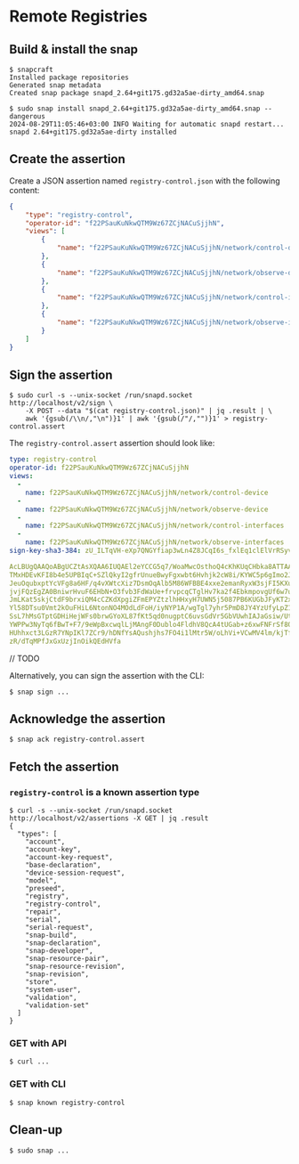 # Remote Registries

## Build & install the snap

```console
$ snapcraft
Installed package repositories
Generated snap metadata
Created snap package snapd_2.64+git175.gd32a5ae-dirty_amd64.snap

$ sudo snap install snapd_2.64+git175.gd32a5ae-dirty_amd64.snap --dangerous
2024-08-29T11:05:46+03:00 INFO Waiting for automatic snapd restart...
snapd 2.64+git175.gd32a5ae-dirty installed
```

## Create the assertion

Create a JSON assertion named `registry-control.json` with the following content:

```json
{
    "type": "registry-control",
    "operator-id": "f22PSauKuNkwQTM9Wz67ZCjNACuSjjhN",
    "views": [
        {
            "name": "f22PSauKuNkwQTM9Wz67ZCjNACuSjjhN/network/control-device"
        },
        {
            "name": "f22PSauKuNkwQTM9Wz67ZCjNACuSjjhN/network/observe-device"
        },
        {
            "name": "f22PSauKuNkwQTM9Wz67ZCjNACuSjjhN/network/control-interfaces"
        },
        {
            "name": "f22PSauKuNkwQTM9Wz67ZCjNACuSjjhN/network/observe-interfaces"
        }
    ]
}
```

## Sign the assertion

```console
$ sudo curl -s --unix-socket /run/snapd.socket http://localhost/v2/sign \
    -X POST --data "$(cat registry-control.json)" | jq .result | \
    awk '{gsub(/\\n/,"\n")}1' | awk '{gsub(/"/,"")}1' > registry-control.assert
```

The `registry-control.assert` assertion should look like:

```yaml
type: registry-control
operator-id: f22PSauKuNkwQTM9Wz67ZCjNACuSjjhN
views:
  -
    name: f22PSauKuNkwQTM9Wz67ZCjNACuSjjhN/network/control-device
  -
    name: f22PSauKuNkwQTM9Wz67ZCjNACuSjjhN/network/observe-device
  -
    name: f22PSauKuNkwQTM9Wz67ZCjNACuSjjhN/network/control-interfaces
  -
    name: f22PSauKuNkwQTM9Wz67ZCjNACuSjjhN/network/observe-interfaces
sign-key-sha3-384: zU_ILTqVH-eXp7QNGYfiap3wLn4Z8JCqI6s_fxlEq1clElVrRSyvNo89YTRqMKvU

AcLBUgQAAQoABgUCZtAsXQAA6IUQAEl2eYCCG5q7/WoaMwcOsthoQ4cKhKUqCHbka8ATTAA3/H37
TMxHDEvKFI8b4e5UPBIqC+SZlQkyI2gfrUnueBwyFgxwbt6Hvhjk2cW8i/KYWC5p6gImo2JXgyTU
JeuOqubxptYcVFg8a6HF/q4vXWtcXiz7DsmOqAlb5M86WFBBE4xxe2emanRyxW3sjFI5KXuuHceX
jvjFQzEgZA0BniwrHvuF6EHbN+O3fvb3FdWaUe+frvpcqCTglHv7ka2f4EbkmpovgUf6w7umQBRU
JmLKat5skjCtdF9brxiQM4cCZKdXpgiZFmEPYZtzlhHHxyH7UWN5j5087PB6KUGbJFyKT2xvJNAM
Yl58DTsu0Vmt2kOuFHiL6NtonNO4MOdLdFoH/iyNYP1A/wgTgl7yhr5PmD8JY4YzUfyLpZ1lttSE
SsL7hMsGTptGDHiHejWFs0brwGYoXL87fKt5qd0nugptC6uvsGdVr5GbVUwhIAJaGsiw/Ut6yNta
YWPPw3NyTq6fBwT+F7/9eWpBxcwqlLjMAngF0Dublo4FldhV8QcA4tUGab+z6xwFNFrSf80hj+52
HUhhxct3LGzR7YNpIKl7ZCr9/hDNfYsAQushjhs7FO4i1lMtr5W/oLhVi+VCwMV4lm/kjTfjkdhA
zR/dTqMPfJxGxUzjInOikQEdHVfa
```

// TODO

Alternatively, you can sign the assertion with the CLI:

```console
$ snap sign ...
```

## Acknowledge the assertion

```console
$ snap ack registry-control.assert
```

## Fetch the assertion

### `registry-control` is a known assertion type

```console
$ curl -s --unix-socket /run/snapd.socket http://localhost/v2/assertions -X GET | jq .result
{
  "types": [
    "account",
    "account-key",
    "account-key-request",
    "base-declaration",
    "device-session-request",
    "model",
    "preseed",
    "registry",
    "registry-control",
    "repair",
    "serial",
    "serial-request",
    "snap-build",
    "snap-declaration",
    "snap-developer",
    "snap-resource-pair",
    "snap-resource-revision",
    "snap-revision",
    "store",
    "system-user",
    "validation",
    "validation-set"
  ]
}
```

### GET with API

```console
$ curl ...
```

### GET with CLI

```console
$ snap known registry-control
```

## Clean-up

```console
$ sudo snap ...
```
